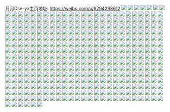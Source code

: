 月月Dse-yx主页地址: https://weibo.com/u/6294298612 
![](https://wx4.sinaimg.cn/mw2000/006RYeBmly1h8xjnkgff3j30u0149aj8.jpg) 
![](https://wx4.sinaimg.cn/mw2000/006RYeBmly1h8xjnjzrwdj30u00u0wjf.jpg) 
![](https://wx4.sinaimg.cn/mw2000/006RYeBmly1h8xjnj8k9dj30u0140agx.jpg) 
![](https://wx4.sinaimg.cn/mw2000/006RYeBmly1h8xjnkz2w8j30u00u0wld.jpg) 
![](https://wx4.sinaimg.cn/mw2000/006RYeBmly1h8xjnlgyg7j31400u046a.jpg) 
![](https://wx4.sinaimg.cn/mw2000/006RYeBmly1h8xjnibpsej30u00u0tgh.jpg) 
![](https://wx4.sinaimg.cn/mw2000/006RYeBmly1h8xjnjn5s9j30u00zi7br.jpg) 
![](https://wx4.sinaimg.cn/mw2000/006RYeBmly1h8xjnitqn9j30u0140453.jpg) 
![](https://wx4.sinaimg.cn/mw2000/006RYeBmly1h8xjnhwjhbj30tx13xagu.jpg) 
![](https://wx4.sinaimg.cn/mw2000/006RYeBmly1h8l0mnus3nj324s2tcnpd.jpg) 
![](https://wx4.sinaimg.cn/mw2000/006RYeBmly1h8l0mtiyq9j31z62mj7wh.jpg) 
![](https://wx4.sinaimg.cn/mw2000/006RYeBmly1h8l0mmvegxj32362ppb29.jpg) 
![](https://wx4.sinaimg.cn/mw2000/006RYeBmly1h8l0moimgfj31uj2foe81.jpg) 
![](https://wx4.sinaimg.cn/mw2000/006RYeBmly1h8l0msya8rj32c033he83.jpg) 
![](https://wx4.sinaimg.cn/mw2000/006RYeBmly1h8l0mqragvj32c0340u0y.jpg) 
![](https://wx4.sinaimg.cn/mw2000/006RYeBmly1h8gie90adpj30wi1yc7wh.jpg) 
![](https://wx4.sinaimg.cn/mw2000/006RYeBmly1h84tmj8tfrj32c03404qr.jpg) 
![](https://wx4.sinaimg.cn/mw2000/006RYeBmly1h84tmbwvn7j32c0340qv5.jpg) 
![](https://wx4.sinaimg.cn/mw2000/006RYeBmly1h84tmglcp4j32c0340x6p.jpg) 
![](https://wx4.sinaimg.cn/mw2000/006RYeBmly1h82i3d78l9j323v2t6qv6.jpg) 
![](https://wx4.sinaimg.cn/mw2000/006RYeBmly1h82i3h3rxaj32892z1x6q.jpg) 
![](https://wx4.sinaimg.cn/mw2000/006RYeBmly1h82i3eqrm2j323i2spnpe.jpg) 
![](https://wx4.sinaimg.cn/mw2000/006RYeBmly1h82i3fylp2j329p30yx6q.jpg) 
![](https://wx4.sinaimg.cn/mw2000/006RYeBmgy1h7ou9mlmfwj32c03404qr.jpg) 
![](https://wx4.sinaimg.cn/mw2000/006RYeBmly1h7ktjbn8fhj30wi1pckaq.jpg) 
![](https://wx4.sinaimg.cn/mw2000/006RYeBmly1h7ktjb2robj33272ankjm.jpg) 
![](https://wx4.sinaimg.cn/mw2000/006RYeBmly1h7ktj9kvpdj32801o0b29.jpg) 
![](https://wx4.sinaimg.cn/mw2000/006RYeBmgy1h7e7289cfwj32c0340x6p.jpg) 
![](https://wx4.sinaimg.cn/mw2000/006RYeBmgy1h7560ekof7j33402c0x6q.jpg) 
![](https://wx4.sinaimg.cn/mw2000/006RYeBmgy1h73tcehtwkj32by1qzww0.jpg) 
![](https://wx4.sinaimg.cn/mw2000/006RYeBmgy1h708yp3bskj32c0340kjm.jpg) 
![](https://wx4.sinaimg.cn/mw2000/006RYeBmgy1h708yqv206j322h2rb7wi.jpg) 
![](https://wx4.sinaimg.cn/mw2000/006RYeBmgy1h708yq02hgj324a2senpd.jpg) 
![](https://wx4.sinaimg.cn/mw2000/006RYeBmgy1h708ynojeuj32c0340hdu.jpg) 
![](https://wx4.sinaimg.cn/mw2000/006RYeBmgy1h6z2nnh0o7j32b332sb2a.jpg) 
![](https://wx4.sinaimg.cn/mw2000/006RYeBmgy1h6z2nmcii0j328t2zrx6p.jpg) 
![](https://wx4.sinaimg.cn/mw2000/006RYeBmgy1h6z2noe0j3j31x92kckjl.jpg) 
![](https://wx4.sinaimg.cn/mw2000/006RYeBmgy1h6wv7p2xhmj32c0340qgb.jpg) 
![](https://wx4.sinaimg.cn/mw2000/006RYeBmgy1h6utffvgrvj306f06maaf.jpg) 
![](https://wx4.sinaimg.cn/mw2000/006RYeBmgy1h6seh5zfq3j32c0340npe.jpg) 
![](https://wx4.sinaimg.cn/mw2000/006RYeBmgy1h6seh43qx0j32c0340u0y.jpg) 
![](https://wx4.sinaimg.cn/mw2000/006RYeBmgy1h6sehah5m2j32c03401l0.jpg) 
![](https://wx4.sinaimg.cn/mw2000/006RYeBmgy1h6sehd9v78j32192pohdv.jpg) 
![](https://wx4.sinaimg.cn/mw2000/006RYeBmgy1h6sehgffm8j32c03401l2.jpg) 
![](https://wx4.sinaimg.cn/mw2000/006RYeBmgy1h6sehk118pj325m2vi1l0.jpg) 
![](https://wx4.sinaimg.cn/mw2000/006RYeBmgy1h6sehleld7j32c031h46t.jpg) 
![](https://wx4.sinaimg.cn/mw2000/006RYeBmgy1h6sehn0o85j32c031pnc0.jpg) 
![](https://wx4.sinaimg.cn/mw2000/006RYeBmgy1h6seho1rltj328q2w27wh.jpg) 
![](https://wx4.sinaimg.cn/mw2000/006RYeBmgy1h6nlg477h6j31km16g43y.jpg) 
![](https://wx4.sinaimg.cn/mw2000/006RYeBmgy1h6nlg89bicj31hc0u0wvq.jpg) 
![](https://wx4.sinaimg.cn/mw2000/006RYeBmgy1h6la3iemesj323z2s9dmw.jpg) 
![](https://wx4.sinaimg.cn/mw2000/006RYeBmgy1h6la3k9ot2j32c034049a.jpg) 
![](https://wx4.sinaimg.cn/mw2000/006RYeBmgy1h6la3nkw4nj32c0340x6q.jpg) 
![](https://wx4.sinaimg.cn/mw2000/006RYeBmgy1h6la3fwa5aj31qb2b3wkr.jpg) 
![](https://wx4.sinaimg.cn/mw2000/006RYeBmgy1h6kaqp2orwj30wi1ycwm2.jpg) 
![](https://wx4.sinaimg.cn/mw2000/006RYeBmgy1h6hnknblc2j30om1hcmzt.jpg) 
![](https://wx4.sinaimg.cn/mw2000/006RYeBmgy1h6hnkmua3gj30u0129n1j.jpg) 
![](https://wx4.sinaimg.cn/mw2000/006RYeBmgy1h6hnknr8gij30om1hcwh9.jpg) 
![](https://wx4.sinaimg.cn/mw2000/006RYeBmgy1h6dh7pk4gxj31o0280ned.jpg) 
![](https://wx4.sinaimg.cn/mw2000/006RYeBmgy1h693ekxunhj32c0340wqt.jpg) 
![](https://wx4.sinaimg.cn/mw2000/006RYeBmgy1h693en9qtdj32ao328wr3.jpg) 
![](https://wx4.sinaimg.cn/mw2000/006RYeBmgy1h693ej4jqaj32c0340wr2.jpg) 
![](https://wx4.sinaimg.cn/mw2000/006RYeBmgy1h693ejvi7hj319w1djgqc.jpg) 
![](https://wx4.sinaimg.cn/mw2000/006RYeBmgy1h693egmdxqj30wi1yce82.jpg) 
![](https://wx4.sinaimg.cn/mw2000/006RYeBmgy1h66q9fnseej30wi1yctr5.jpg) 
![](https://wx4.sinaimg.cn/mw2000/006RYeBmgy1h66q9g8c5aj30wi1yctq7.jpg) 
![](https://wx4.sinaimg.cn/mw2000/006RYeBmgy1h66q9gutpaj30wi1ycnat.jpg) 
![](https://wx4.sinaimg.cn/mw2000/006RYeBmgy1h66q9hnk7lj30wi1yc7qk.jpg) 
![](https://wx4.sinaimg.cn/mw2000/006RYeBmgy1h66q9iyvo2j30wi1yckdx.jpg) 
![](https://wx4.sinaimg.cn/mw2000/006RYeBmgy1h66q9ib5pwj30wi1ycwsg.jpg) 
![](https://wx4.sinaimg.cn/mw2000/006RYeBmgy1h61igb9f5sj30u01sxgms.jpg) 
![](https://wx4.sinaimg.cn/mw2000/006RYeBmgy1h5w1qy39ynj31o02807wh.jpg) 
![](https://wx4.sinaimg.cn/mw2000/006RYeBmgy1h5w1qv827sj31o0280e81.jpg) 
![](https://wx4.sinaimg.cn/mw2000/006RYeBmgy1h5w1qvra97j31nz26ghce.jpg) 
![](https://wx4.sinaimg.cn/mw2000/006RYeBmgy1h5w1qyt45zj31o02804qp.jpg) 
![](https://wx4.sinaimg.cn/mw2000/006RYeBmgy1h5noadk5xsj30u01sy7c7.jpg) 
![](https://wx4.sinaimg.cn/mw2000/006RYeBmgy1h5luzarar5j32c0340npe.jpg) 
![](https://wx4.sinaimg.cn/mw2000/006RYeBmgy1h5luzcsvvij32c03407wi.jpg) 
![](https://wx4.sinaimg.cn/mw2000/006RYeBmgy1h56r30vxlvj32c0340npf.jpg) 
![](https://wx4.sinaimg.cn/mw2000/006RYeBmgy1h569yynonej326p2wxqv6.jpg) 
![](https://wx4.sinaimg.cn/mw2000/006RYeBmgy1h569yw8tc0j32c0340kjo.jpg) 
![](https://wx4.sinaimg.cn/mw2000/006RYeBmgy1h569yxkgimj32c0340x6q.jpg) 
![](https://wx4.sinaimg.cn/mw2000/006RYeBmgy1h569z0q7toj32aa31qqv7.jpg) 
![](https://wx4.sinaimg.cn/mw2000/006RYeBmgy1h4ym9rcd1cj32c0340npg.jpg) 
![](https://wx4.sinaimg.cn/mw2000/006RYeBmgy1h4ym9v1cpdj31t42fs4qp.jpg) 
![](https://wx4.sinaimg.cn/mw2000/006RYeBmgy1h4ym9o34ruj32c0340u0z.jpg) 
![](https://wx4.sinaimg.cn/mw2000/006RYeBmgy1h4ym9kh26lj32c03401kz.jpg) 
![](https://wx4.sinaimg.cn/mw2000/006RYeBmgy1h4uydgkj0zj32c0340hdw.jpg) 
![](https://wx4.sinaimg.cn/mw2000/006RYeBmgy1h4uydqil32j32c0340u0y.jpg) 
![](https://wx4.sinaimg.cn/mw2000/006RYeBmgy1h4uydb7tayj32c0340u10.jpg) 
![](https://wx4.sinaimg.cn/mw2000/006RYeBmgy1h4uydlhrxlj32c0340npg.jpg) 
![](https://wx4.sinaimg.cn/mw2000/006RYeBmgy1h4uydjhdzsj32c0340u10.jpg) 
![](https://wx4.sinaimg.cn/mw2000/006RYeBmgy1h4uydnox2cj32c0340kjo.jpg) 
![](https://wx4.sinaimg.cn/mw2000/006RYeBmgy1h4uydddxysj32c03404qr.jpg) 
![](https://wx4.sinaimg.cn/mw2000/006RYeBmgy1h4uydsirsij32c03404qs.jpg) 
![](https://wx4.sinaimg.cn/mw2000/006RYeBmgy1h4uyd7pl9sj32c0340u0z.jpg) 
![](https://wx4.sinaimg.cn/mw2000/006RYeBmgy1h4rwlcqe6dj30wi1izwou.jpg) 
![](https://wx4.sinaimg.cn/mw2000/006RYeBmgy1h4rwld6jmgj30wh1isqdg.jpg) 
![](https://wx4.sinaimg.cn/mw2000/006RYeBmgy1h4rwldlo06j30wi1cf0z8.jpg) 
![](https://wx4.sinaimg.cn/mw2000/006RYeBmgy1h4rwl97xr0j30wi1iywp4.jpg) 
![](https://wx4.sinaimg.cn/mw2000/006RYeBmgy1h4rwl9ne9aj30wh13ojvm.jpg) 
![](https://wx4.sinaimg.cn/mw2000/006RYeBmgy1h4rwla0qu3j30wi1idjx6.jpg) 
![](https://wx4.sinaimg.cn/mw2000/006RYeBmgy1h4rwlaj01uj30wi1igqhy.jpg) 
![](https://wx4.sinaimg.cn/mw2000/006RYeBmgy1h4rwlb0ogxj30wh1kqqfd.jpg) 
![](https://wx4.sinaimg.cn/mw2000/006RYeBmgy1h4rwl8qweuj30wi1hw7f8.jpg) 
![](https://wx4.sinaimg.cn/mw2000/006RYeBmgy1h4rwlbf599j30wi1jcn4k.jpg) 
![](https://wx4.sinaimg.cn/mw2000/006RYeBmgy1h4rwlbssh8j30wg1k0qb6.jpg) 
![](https://wx4.sinaimg.cn/mw2000/006RYeBmgy1h4rwlc954ij30wg1iw109.jpg) 
![](https://wx4.sinaimg.cn/mw2000/006RYeBmgy1h4msoq6bjbj32c0340kjn.jpg) 
![](https://wx4.sinaimg.cn/mw2000/006RYeBmgy1h4msojo7xoj329830ye83.jpg) 
![](https://wx4.sinaimg.cn/mw2000/006RYeBmgy1h4msomdacmj327l2y4u0y.jpg) 
![](https://wx4.sinaimg.cn/mw2000/006RYeBmgy1h4msotpn3wj32c033zkjn.jpg) 
![](https://wx4.sinaimg.cn/mw2000/006RYeBmgy1h4kociczfpj32c0340x6r.jpg) 
![](https://wx4.sinaimg.cn/mw2000/006RYeBmgy1h4kocek971j32c0340b2a.jpg) 
![](https://wx4.sinaimg.cn/mw2000/006RYeBmly1h4ibdq0gm8j32c03404qr.jpg) 
![](https://wx4.sinaimg.cn/mw2000/006RYeBmly1h4ibe4mnvjj32c0340qv6.jpg) 
![](https://wx4.sinaimg.cn/mw2000/006RYeBmly1h4ibe8m8d3j32c0340qv6.jpg) 
![](https://wx4.sinaimg.cn/mw2000/006RYeBmly1h4ibeitinej31z42n41ky.jpg) 
![](https://wx4.sinaimg.cn/mw2000/006RYeBmly1h4dp039q8yj32c0340u0z.jpg) 
![](https://wx4.sinaimg.cn/mw2000/006RYeBmly1h4doyhyz4fj32682wau0z.jpg) 
![](https://wx4.sinaimg.cn/mw2000/006RYeBmly1h4doyoy51rj32c03407wl.jpg) 
![](https://wx4.sinaimg.cn/mw2000/006RYeBmly1h4doyf80j7j32c0340hdw.jpg) 
![](https://wx4.sinaimg.cn/mw2000/006RYeBmly1h4dozrt1obj32c03291l1.jpg) 
![](https://wx4.sinaimg.cn/mw2000/006RYeBmly1h4dp09t5qtj32c0340b2c.jpg) 
![](https://wx4.sinaimg.cn/mw2000/006RYeBmgy1h4c9adgd4hj31qe2b6u0y.jpg) 
![](https://wx4.sinaimg.cn/mw2000/006RYeBmgy1h4c9aef5yrj30u01hc7cs.jpg) 
![](https://wx4.sinaimg.cn/mw2000/006RYeBmgy1h4c9a3c2x6j30wi1yc123.jpg) 
![](https://wx4.sinaimg.cn/mw2000/006RYeBmgy1h4b7om63uij32c0349x6s.jpg) 
![](https://wx4.sinaimg.cn/mw2000/006RYeBmgy1h4b7kwee2ej31sc2dsqv6.jpg) 
![](https://wx4.sinaimg.cn/mw2000/006RYeBmgy1h4b7revz20j32c0331e85.jpg) 
![](https://wx4.sinaimg.cn/mw2000/006RYeBmgy1h4b7rhetf8j32362s9b2a.jpg) 
![](https://wx4.sinaimg.cn/mw2000/006RYeBmgy1h4b7rixg66j32c0340npf.jpg) 
![](https://wx4.sinaimg.cn/mw2000/006RYeBmgy1h4b7l3azxwj32c0340x6q.jpg) 
![](https://wx4.sinaimg.cn/mw2000/006RYeBmgy1h4b7o4hhopj32bz359b2b.jpg) 
![](https://wx4.sinaimg.cn/mw2000/006RYeBmgy1h4b7rbldiyj32c0340e85.jpg) 
![](https://wx4.sinaimg.cn/mw2000/006RYeBmgy1h4az267iebj32c0340b2a.jpg) 
![](https://wx4.sinaimg.cn/mw2000/006RYeBmgy1h470fmlk0aj32yo280u0y.jpg) 
![](https://wx4.sinaimg.cn/mw2000/006RYeBmgy1h470fl8xbej30kw24knhe.jpg) 
![](https://wx4.sinaimg.cn/mw2000/006RYeBmgy1h470fq6svfj32802yo1kz.jpg) 
![](https://wx4.sinaimg.cn/mw2000/006RYeBmgy1h470fty0zjj32c0340qv6.jpg) 
![](https://wx4.sinaimg.cn/mw2000/006RYeBmgy1h470g0uy46j323u35snpe.jpg) 
![](https://wx4.sinaimg.cn/mw2000/006RYeBmgy1h470fkkz27j32c0340hdu.jpg) 
![](https://wx4.sinaimg.cn/mw2000/006RYeBmgy1h470foej7ej32802yonpf.jpg) 
![](https://wx4.sinaimg.cn/mw2000/006RYeBmgy1h470frzlxaj30kw0rugs8.jpg) 
![](https://wx4.sinaimg.cn/mw2000/006RYeBmgy1h470frh5qsj32802yonpe.jpg) 
![](https://wx4.sinaimg.cn/mw2000/006RYeBmgy1h470g31vi5j31yv2ycu0y.jpg) 
![](https://wx4.sinaimg.cn/mw2000/006RYeBmgy1h3exr7q5ztj30u01ulgtd.jpg) 
![](https://wx4.sinaimg.cn/mw2000/006RYeBmgy1h3exr9rnk3j30u0140dps.jpg) 
![](https://wx4.sinaimg.cn/mw2000/006RYeBmgy1h3exr4f6xlj30zk0k0wh2.jpg) 
![](https://wx4.sinaimg.cn/mw2000/006RYeBmgy1h3exrab538j30u0140dmf.jpg) 
![](https://wx4.sinaimg.cn/mw2000/006RYeBmgy1h3exr5fkrxj30r61cawju.jpg) 
![](https://wx4.sinaimg.cn/mw2000/006RYeBmgy1h3exr8uhysj30u01hc451.jpg) 
![](https://wx4.sinaimg.cn/mw2000/006RYeBmgy1h2qx23hwwqj30u0140jwp.jpg) 
![](https://wx4.sinaimg.cn/mw2000/006RYeBmgy1h2qx1s9st2j30tl0qote3.jpg) 
![](https://wx4.sinaimg.cn/mw2000/006RYeBmgy1h2qx1rk4jfj30kx0madht.jpg) 
![](https://wx4.sinaimg.cn/mw2000/006RYeBmgy1h2qx21ozfbj31sy0u0do6.jpg) 
![](https://wx4.sinaimg.cn/mw2000/006RYeBmgy1h2qx2488vcj31400u07cv.jpg) 
![](https://wx4.sinaimg.cn/mw2000/006RYeBmgy1h2jxmv3yskj30u01sygtc.jpg) 
![](https://wx4.sinaimg.cn/mw2000/006RYeBmgy1h2jxmx5711j30u01sy7bd.jpg) 
![](https://wx4.sinaimg.cn/mw2000/006RYeBmgy1h2jxmz05fqj30u01sygsv.jpg) 
![](https://wx4.sinaimg.cn/mw2000/006RYeBmgy1h2cxzk4syjj30u0140qb7.jpg) 
![](https://wx4.sinaimg.cn/mw2000/006RYeBmgy1h2cxzhk7xlj30u015nn6l.jpg) 
![](https://wx4.sinaimg.cn/mw2000/006RYeBmgy1h2cxze6kbij30u0140ah4.jpg) 
![](https://wx4.sinaimg.cn/mw2000/006RYeBmgy1h2cxzfn9hyj30u0140jyj.jpg) 
![](https://wx4.sinaimg.cn/mw2000/006RYeBmgy1h2cxzcnuuaj30u013z7bk.jpg) 
![](https://wx4.sinaimg.cn/mw2000/006RYeBmgy1h2cxzm1gdaj30u013kgs2.jpg) 
![](https://wx4.sinaimg.cn/mw2000/006RYeBmgy1h2cxztbywtj30u0140qal.jpg) 
![](https://wx4.sinaimg.cn/mw2000/006RYeBmgy1h2cxznonjuj30u0140q8c.jpg) 
![](https://wx4.sinaimg.cn/mw2000/006RYeBmgy1h2cxzqj9vrj30u014046a.jpg) 
![](https://wx4.sinaimg.cn/mw2000/006RYeBmgy1h2af9zwu1uj30u0140n7e.jpg) 
![](https://wx4.sinaimg.cn/mw2000/006RYeBmgy1h2af9x3ej1j30u0140qdg.jpg) 
![](https://wx4.sinaimg.cn/mw2000/006RYeBmgy1h2af9z3z1xj30u014048p.jpg) 
![](https://wx4.sinaimg.cn/mw2000/006RYeBmgy1h2af9y1vt5j30u014048k.jpg) 
![](https://wx4.sinaimg.cn/mw2000/006RYeBmgy1h28a13qn0ej30u0191afz.jpg) 
![](https://wx4.sinaimg.cn/mw2000/006RYeBmgy1h28a12rhwqj30u0191dlg.jpg) 
![](https://wx4.sinaimg.cn/mw2000/006RYeBmgy1h28a17l95kj30u0191tef.jpg) 
![](https://wx4.sinaimg.cn/mw2000/006RYeBmgy1h28a197nc0j30u0191wky.jpg) 
![](https://wx4.sinaimg.cn/mw2000/006RYeBmgy1h28a11trbpj30u0191wjv.jpg) 
![](https://wx4.sinaimg.cn/mw2000/006RYeBmgy1h28a1b7yn6j30u0191ae7.jpg) 
![](https://wx4.sinaimg.cn/mw2000/006RYeBmgy1h28a10e6ihj30u0191dkp.jpg) 
![](https://wx4.sinaimg.cn/mw2000/006RYeBmgy1h28a16t0kxj30u0191wk1.jpg) 
![](https://wx4.sinaimg.cn/mw2000/006RYeBmgy1h28a189u2zj30u0191tdr.jpg) 
![](https://wx4.sinaimg.cn/mw2000/006RYeBmly1h1yhrxkx8vj32c0340b29.jpg) 
![](https://wx4.sinaimg.cn/mw2000/006RYeBmgy1h1hodkhafrj30u0140ag1.jpg) 
![](https://wx4.sinaimg.cn/mw2000/006RYeBmgy1h1hodonwayj30u0140q8b.jpg) 
![](https://wx4.sinaimg.cn/mw2000/006RYeBmgy1h1hodhsex4j30u014043z.jpg) 
![](https://wx4.sinaimg.cn/mw2000/006RYeBmgy1h1hodo3x8bj30u01407ab.jpg) 
![](https://wx4.sinaimg.cn/mw2000/006RYeBmgy1h1hodj4t3hj30u013d0y5.jpg) 
![](https://wx4.sinaimg.cn/mw2000/006RYeBmgy1h1hodlt6pfj30u0140n35.jpg) 
![](https://wx4.sinaimg.cn/mw2000/006RYeBmgy1h1hodmlqa5j30u0140jww.jpg) 
![](https://wx4.sinaimg.cn/mw2000/006RYeBmgy1h1hodigwxgj30u0140tel.jpg) 
![](https://wx4.sinaimg.cn/mw2000/006RYeBmgy1h1hodjsjgwj30u0140wjx.jpg) 
![](https://wx4.sinaimg.cn/mw2000/006RYeBmgy1h1hodnfj6tj30u0140q8b.jpg) 
![](https://wx4.sinaimg.cn/mw2000/006RYeBmgy1h1czuuzzlaj30u0139jy9.jpg) 
![](https://wx4.sinaimg.cn/mw2000/006RYeBmgy1h1czuro0c5j30u015vn4s.jpg) 
![](https://wx4.sinaimg.cn/mw2000/006RYeBmgy1h1czusxbktj30u014045f.jpg) 
![](https://wx4.sinaimg.cn/mw2000/006RYeBmgy1h12wt2yaxqj30wi1yc7wh.jpg) 
![](https://wx4.sinaimg.cn/mw2000/006RYeBmgy1h12wvirftxj326i2wnkjm.jpg) 
![](https://wx4.sinaimg.cn/mw2000/006RYeBmgy1h0lat9ft0tj30u014twmr.jpg) 
![](https://wx4.sinaimg.cn/mw2000/006RYeBmgy1h0lata8e5cj30u014ejzp.jpg) 
![](https://wx4.sinaimg.cn/mw2000/006RYeBmgy1gz8vfjyfe6j32c0340x6s.jpg) 
![](https://wx4.sinaimg.cn/mw2000/006RYeBmgy1gz8vf8e5drj32c034hkjq.jpg) 
![](https://wx4.sinaimg.cn/mw2000/006RYeBmgy1gz8vfp5ogyj32c034z7wl.jpg) 
![](https://wx4.sinaimg.cn/mw2000/006RYeBmgy1gz8vfgdbt5j32c03407wk.jpg) 
![](https://wx4.sinaimg.cn/mw2000/006RYeBmgy1gz8vfdnhpdj32c034fnpg.jpg) 
![](https://wx4.sinaimg.cn/mw2000/006RYeBmgy1gz8vfmd0z4j32c033zb2c.jpg) 
![](https://wx4.sinaimg.cn/mw2000/006RYeBmgy1gz8vfv0y8aj32c0340x6s.jpg) 
![](https://wx4.sinaimg.cn/mw2000/006RYeBmgy1gz8vfs80wrj32c0340kjp.jpg) 
![](https://wx4.sinaimg.cn/mw2000/006RYeBmgy1gz8vfav5bij32c03407wk.jpg) 
![](https://wx4.sinaimg.cn/mw2000/006RYeBmgy1gz1e3lbpfqj32c0340kjr.jpg) 
![](https://wx4.sinaimg.cn/mw2000/006RYeBmgy1gz1e3olo99j32c0340kjq.jpg) 
![](https://wx4.sinaimg.cn/mw2000/006RYeBmgy1gz1e42ez76j32c033de83.jpg) 
![](https://wx4.sinaimg.cn/mw2000/006RYeBmgy1gz1e3ggrs0j32c033znpg.jpg) 
![](https://wx4.sinaimg.cn/mw2000/006RYeBmgy1gz1e3xh92mj32c0340x6s.jpg) 
![](https://wx4.sinaimg.cn/mw2000/006RYeBmgy1gz1e3urr0jj32c03401l1.jpg) 
![](https://wx4.sinaimg.cn/mw2000/006RYeBmgy1gz1e3s6s8zj32ax31nx6r.jpg) 
![](https://wx4.sinaimg.cn/mw2000/006RYeBmgy1gz1e3i0bxbj31o02801ky.jpg) 
![](https://wx4.sinaimg.cn/mw2000/006RYeBmgy1gz1e40bzlfj32c0340npg.jpg) 
![](https://wx4.sinaimg.cn/mw2000/006RYeBmgy1gyw7xs0y3lj326h2wa1kz.jpg) 
![](https://wx4.sinaimg.cn/mw2000/006RYeBmgy1gyq7u78dc5j32aq32ab2a.jpg) 
![](https://wx4.sinaimg.cn/mw2000/006RYeBmgy1gyq7u94h9gj31k822yqv5.jpg) 
![](https://wx4.sinaimg.cn/mw2000/006RYeBmgy1gyq7uaz7vpj32c0340x6q.jpg) 
![](https://wx4.sinaimg.cn/mw2000/006RYeBmgy1gyp9i4p9j4j30wi1yc7l9.jpg) 
![](https://wx4.sinaimg.cn/mw2000/006RYeBmgy1gynju60j5bj30u0140tht.jpg) 
![](https://wx4.sinaimg.cn/mw2000/006RYeBmgy1gynju6gocgj30u0140qbt.jpg) 
![](https://wx4.sinaimg.cn/mw2000/006RYeBmgy1gynju5kkiqj30u013xqca.jpg) 
![](https://wx4.sinaimg.cn/mw2000/006RYeBmgy1gynju8p7wsj30u014112n.jpg) 
![](https://wx4.sinaimg.cn/mw2000/006RYeBmgy1gynju94ynqj30u0140qcb.jpg) 
![](https://wx4.sinaimg.cn/mw2000/006RYeBmgy1gy8utj3qy8j32af32fhdu.jpg) 
![](https://wx4.sinaimg.cn/mw2000/006RYeBmgy1gy8utkt5uij326j1mwnpd.jpg) 
![](https://wx4.sinaimg.cn/mw2000/006RYeBmgy1gy8uthw1ffj324p1lju0x.jpg) 
![](https://wx4.sinaimg.cn/mw2000/006RYeBmgy1gy8utg68mkj329i2znkjn.jpg) 
![](https://wx4.sinaimg.cn/mw2000/006RYeBmgy1gy6f99cgbgj32c0340u0z.jpg) 
![](https://wx4.sinaimg.cn/mw2000/006RYeBmgy1gy6f9c8etxj32a43104qr.jpg) 
![](https://wx4.sinaimg.cn/mw2000/006RYeBmgy1gy6f95jg05j32c0333x6q.jpg) 
![](https://wx4.sinaimg.cn/mw2000/006RYeBmgy1gy6gj9zvynj31ys2mex6p.jpg) 
![](https://wx4.sinaimg.cn/mw2000/006RYeBmgy1gy6f9i0ds1j32c034tqv8.jpg) 
![](https://wx4.sinaimg.cn/mw2000/006RYeBmgy1gy6f9ez3fmj32be31vnpe.jpg) 
![](https://wx4.sinaimg.cn/mw2000/006RYeBmgy1gy6f942owhj32c030z4qs.jpg) 
![](https://wx4.sinaimg.cn/mw2000/006RYeBmgy1gy6f9juiftj31r02c0e82.jpg) 
![](https://wx4.sinaimg.cn/mw2000/006RYeBmgy1gy6f9mdqt0j31wm2iokjm.jpg) 
![](https://wx4.sinaimg.cn/mw2000/006RYeBmgy1gy6gjd56ycj31o02801ky.jpg) 
![](https://wx4.sinaimg.cn/mw2000/006RYeBmgy1gy6gjenbogj31k522vqv5.jpg) 
![](https://wx4.sinaimg.cn/mw2000/006RYeBmgy1gy6gjbuimyj33402c0hdu.jpg) 
![](https://wx4.sinaimg.cn/mw2000/006RYeBmgy1gy6gjhg9fqj32bz33zhdv.jpg) 
![](https://wx4.sinaimg.cn/mw2000/006RYeBmgy1gy6gjj14qqj32c0340u0x.jpg) 
![](https://wx4.sinaimg.cn/mw2000/006RYeBmgy1gy2wtplv5nj321z2pdhdu.jpg) 
![](https://wx4.sinaimg.cn/mw2000/006RYeBmgy1gy2wto0f9wj320i2nux6q.jpg) 
![](https://wx4.sinaimg.cn/mw2000/006RYeBmgy1gy2wts71xmj32c0340u0z.jpg) 
![](https://wx4.sinaimg.cn/mw2000/006RYeBmgy1gy2wtypsj2j320z2pb1kz.jpg) 
![](https://wx4.sinaimg.cn/mw2000/006RYeBmgy1gy2wtv65t4j32c03404qs.jpg) 
![](https://wx4.sinaimg.cn/mw2000/006RYeBmgy1gy2wtx8rgpj32c0340x6r.jpg) 
![](https://wx4.sinaimg.cn/mw2000/006RYeBmgy1gy2wu0dzvlj32c033x1l0.jpg) 
![](https://wx4.sinaimg.cn/mw2000/006RYeBmgy1gy2wu3lwf6j32c0340x6s.jpg) 
![](https://wx4.sinaimg.cn/mw2000/006RYeBmgy1gy1wz6yzogj33401r0npd.jpg) 
![](https://wx4.sinaimg.cn/mw2000/006RYeBmgy1gxznct06e6j32c0340kjp.jpg) 
![](https://wx4.sinaimg.cn/mw2000/006RYeBmgy1gxznbjo4snj32c0340hdw.jpg) 
![](https://wx4.sinaimg.cn/mw2000/006RYeBmgy1gxznc8qomyj32c0340qv8.jpg) 
![](https://wx4.sinaimg.cn/mw2000/006RYeBmgy1gxznbs2aiij32c0340e84.jpg) 
![](https://wx4.sinaimg.cn/mw2000/006RYeBmgy1gxzncdoni6j32801o0npd.jpg) 
![](https://wx4.sinaimg.cn/mw2000/006RYeBmgy1gxzna9sstcj32c0340npf.jpg) 
![](https://wx4.sinaimg.cn/mw2000/006RYeBmgy1gxzna28urbj32c035n4qs.jpg) 
![](https://wx4.sinaimg.cn/mw2000/006RYeBmgy1gxznc1zbz8j32c034r1l0.jpg) 
![](https://wx4.sinaimg.cn/mw2000/006RYeBmgy1gxznbnj6n8j31yc2lsu0y.jpg) 
![](https://wx4.sinaimg.cn/mw2000/006RYeBmly1gxqdts24juj31v72hlb2a.jpg) 
![](https://wx4.sinaimg.cn/mw2000/006RYeBmly1gxqdttujbej31v62hlx6p.jpg) 
![](https://wx4.sinaimg.cn/mw2000/006RYeBmly1gxqdtwhecnj31o0280e82.jpg) 
![](https://wx4.sinaimg.cn/mw2000/006RYeBmly1gxqdtlqyiij31o02807wi.jpg) 
![](https://wx4.sinaimg.cn/mw2000/006RYeBmly1gxqdtzyxfyj31o027q7wi.jpg) 
![](https://wx4.sinaimg.cn/mw2000/006RYeBmly1gxqdu13ml4j31o0280npd.jpg) 
![](https://wx4.sinaimg.cn/mw2000/006RYeBmly1gxqdto69koj32801o0x6p.jpg) 
![](https://wx4.sinaimg.cn/mw2000/006RYeBmly1gxqdu3ytgdj31o02807wi.jpg) 
![](https://wx4.sinaimg.cn/mw2000/006RYeBmgy1gxny27vssqj32bi33a4qq.jpg) 
![](https://wx4.sinaimg.cn/mw2000/006RYeBmgy1gxny1rp1tgj32c033de83.jpg) 
![](https://wx4.sinaimg.cn/mw2000/006RYeBmgy1gxny254de3j32c033zb2b.jpg) 
![](https://wx4.sinaimg.cn/mw2000/006RYeBmgy1gxny1ywvoij325i2wxkjm.jpg) 
![](https://wx4.sinaimg.cn/mw2000/006RYeBmgy1gxny2a9x7lj325e2v7hdu.jpg) 
![](https://wx4.sinaimg.cn/mw2000/006RYeBmgy1gxny2f9yu5j326g2x6x6q.jpg) 
![](https://wx4.sinaimg.cn/mw2000/006RYeBmgy1gxny2jsqkjj32c03407wm.jpg) 
![](https://wx4.sinaimg.cn/mw2000/006RYeBmgy1gxny2v88ssj32c033yx6q.jpg) 
![](https://wx4.sinaimg.cn/mw2000/006RYeBmgy1gxny2onriuj32c0340b2e.jpg) 
![](https://wx4.sinaimg.cn/mw2000/006RYeBmgy1gxj7grv8ztj31sv2mgu0x.jpg) 
![](https://wx4.sinaimg.cn/mw2000/006RYeBmgy1gxj7gx6jk7j31ys2meu0y.jpg) 
![](https://wx4.sinaimg.cn/mw2000/006RYeBmgy1gxj7h0mpkwj31tv2fhu0x.jpg) 
![](https://wx4.sinaimg.cn/mw2000/006RYeBmgy1gxj7h6h76nj322c2r47wi.jpg) 
![](https://wx4.sinaimg.cn/mw2000/006RYeBmgy1gxj7gonif0j323e2tiqv6.jpg) 
![](https://wx4.sinaimg.cn/mw2000/006RYeBmgy1gxidrszpe6j30n01ds7f0.jpg) 
![](https://wx4.sinaimg.cn/mw2000/006RYeBmgy1gxidrrmx1vj30n01dswqj.jpg) 
![](https://wx4.sinaimg.cn/mw2000/006RYeBmgy1gxidru2pr5j30n01ds7hr.jpg) 
![](https://wx4.sinaimg.cn/mw2000/006RYeBmgy1gxbin2kldmj30hx08cwf3.jpg) 
![](https://wx4.sinaimg.cn/mw2000/006RYeBmgy1gx95hbplsoj31ys2mehdt.jpg) 
![](https://wx4.sinaimg.cn/mw2000/006RYeBmgy1gx95h7cxjej30cn0gvaaa.jpg) 
![](https://wx4.sinaimg.cn/mw2000/006RYeBmgy1gx6qmucmrbj32c033xhdv.jpg) 
![](https://wx4.sinaimg.cn/mw2000/006RYeBmgy1gx3hxg0totj30sw1fe46v.jpg) 
![](https://wx4.sinaimg.cn/mw2000/006RYeBmgy1gwzwvdicgtj32c0340hdy.jpg) 
![](https://wx4.sinaimg.cn/mw2000/006RYeBmgy1gwzwug5oytj32c033x4qu.jpg) 
![](https://wx4.sinaimg.cn/mw2000/006RYeBmgy1gwzwvpbn0fj32a331hhdx.jpg) 
![](https://wx4.sinaimg.cn/mw2000/006RYeBmgy1gwzwxmp0eqj32c03407wm.jpg) 
![](https://wx4.sinaimg.cn/mw2000/006RYeBmgy1gwzwxekv7ij33402c0x6s.jpg) 
![](https://wx4.sinaimg.cn/mw2000/006RYeBmgy1gwzwxte4oyj32c0340nph.jpg) 
![](https://wx4.sinaimg.cn/mw2000/006RYeBmgy1gwzwwabsvlj33402c0u10.jpg) 
![](https://wx4.sinaimg.cn/mw2000/006RYeBmgy1gwzww01p72j325u2vu1l1.jpg) 
![](https://wx4.sinaimg.cn/mw2000/006RYeBmgy1gwzwwkb0gwj33402c0u10.jpg) 
![](https://wx4.sinaimg.cn/mw2000/006RYeBmgy1gwu9d0ey6vj32c03404qu.jpg) 
![](https://wx4.sinaimg.cn/mw2000/006RYeBmgy1gwu9d38k98j325e2v77wi.jpg) 
![](https://wx4.sinaimg.cn/mw2000/006RYeBmgy1gwu9d64l6tj32c0340hdu.jpg) 
![](https://wx4.sinaimg.cn/mw2000/006RYeBmly1gwtkpy5tloj32c0340b29.jpg) 
![](https://wx4.sinaimg.cn/mw2000/006RYeBmly1gwtkpwwxysj328y2zxb29.jpg) 
![](https://wx4.sinaimg.cn/mw2000/006RYeBmgy1gwlndaxo5ij327t2yfnpg.jpg) 
![](https://wx4.sinaimg.cn/mw2000/006RYeBmgy1gwlne4th05j32ag31p4qs.jpg) 
![](https://wx4.sinaimg.cn/mw2000/006RYeBmgy1gwlnf4r6srj32c033zqv8.jpg) 
![](https://wx4.sinaimg.cn/mw2000/006RYeBmgy1gwlnfwpx9jj32c03407wl.jpg) 
![](https://wx4.sinaimg.cn/mw2000/006RYeBmgy1gwlnchu9xdj32c03404qr.jpg) 
![](https://wx4.sinaimg.cn/mw2000/006RYeBmgy1gwlngi7pnbj32c0340kjp.jpg) 
![](https://wx4.sinaimg.cn/mw2000/006RYeBmgy1gweol9n3ckj32c03401kx.jpg) 
![](https://wx4.sinaimg.cn/mw2000/006RYeBmgy1gwdcollb0dj32c0340qv8.jpg) 
![](https://wx4.sinaimg.cn/mw2000/006RYeBmgy1gwdcnbx1o2j32c0340e84.jpg) 
![](https://wx4.sinaimg.cn/mw2000/006RYeBmgy1gw9a29vb4fj32c03407wk.jpg) 
![](https://wx4.sinaimg.cn/mw2000/006RYeBmgy1gw9a2bos6pj32c0340kjm.jpg) 
![](https://wx4.sinaimg.cn/mw2000/006RYeBmgy1gw9a2e3c4bj330v29ne83.jpg) 
![](https://wx4.sinaimg.cn/mw2000/006RYeBmgy1gw9a265tsij32c0340b2c.jpg) 
![](https://wx4.sinaimg.cn/mw2000/006RYeBmgy1gw9ac40cbxj30ru15qndj.jpg) 
![](https://wx4.sinaimg.cn/mw2000/006RYeBmgy1gw9a2jdn06j32c0340u0y.jpg) 
![](https://wx4.sinaimg.cn/mw2000/006RYeBmgy1gw9a2k6637j319l0poth4.jpg) 
![](https://wx4.sinaimg.cn/mw2000/006RYeBmgy1gw9ac9fj8lj33402c0kjm.jpg) 
![](https://wx4.sinaimg.cn/mw2000/006RYeBmgy1gw9anv1whwj30lt0t711g.jpg) 
![](https://wx4.sinaimg.cn/mw2000/006RYeBmgy1gw6gtoan9pj32c033z7wj.jpg) 
![](https://wx4.sinaimg.cn/mw2000/006RYeBmgy1gw6gu547xxj33402c0u0z.jpg) 
![](https://wx4.sinaimg.cn/mw2000/006RYeBmgy1gw6gtq19caj328u30yqv6.jpg) 
![](https://wx4.sinaimg.cn/mw2000/006RYeBmgy1gw6gtwhxrjj32c033z7wj.jpg) 
![](https://wx4.sinaimg.cn/mw2000/006RYeBmgy1gw6gu07msaj33402c0x6r.jpg) 
![](https://wx4.sinaimg.cn/mw2000/006RYeBmgy1gw6gttql4cj32c0340qv7.jpg) 
![](https://wx4.sinaimg.cn/mw2000/006RYeBmgy1gw3jf3fq6nj326f2wk7wi.jpg) 
![](https://wx4.sinaimg.cn/mw2000/006RYeBmgy1gw3jf4rlysj30mz0jvjw1.jpg) 
![](https://wx4.sinaimg.cn/mw2000/006RYeBmgy1gw2g0hvf9zj31m317kkc4.jpg) 
![](https://wx4.sinaimg.cn/mw2000/006RYeBmgy1gw1tqlh4asj32c0340npe.jpg) 
![](https://wx4.sinaimg.cn/mw2000/006RYeBmgy1gw0qn1uhdoj30n01dstkn.jpg) 
![](https://wx4.sinaimg.cn/mw2000/006RYeBmgy1gvvffj5drdj33402c0kjn.jpg) 
![](https://wx4.sinaimg.cn/mw2000/006RYeBmgy1gvii7up5vvj62c0340x6p02.jpg) 
![](https://wx4.sinaimg.cn/mw2000/006RYeBmgy1gv39uiero0j62c0340b2a02.jpg) 
![](https://wx4.sinaimg.cn/mw2000/006RYeBmgy1gv39t7qihcj62a931ou0z02.jpg) 
![](https://wx4.sinaimg.cn/mw2000/006RYeBmgy1gv39un4idkj62c0340b2a02.jpg) 
![](https://wx4.sinaimg.cn/mw2000/006RYeBmgy1gv39u4gzvfj620m2p31kz02.jpg) 
![](https://wx4.sinaimg.cn/mw2000/006RYeBmgy1gv39upbatgj62c0340x6p02.jpg) 
![](https://wx4.sinaimg.cn/mw2000/006RYeBmgy1gv39sr53qbj62c035f7wk02.jpg) 
![](https://wx4.sinaimg.cn/mw2000/006RYeBmgy1gv39uf66y6j62c0340hdu02.jpg) 
![](https://wx4.sinaimg.cn/mw2000/006RYeBmgy1gv39ts0lz8j62c033z7wk02.jpg) 
![](https://wx4.sinaimg.cn/mw2000/006RYeBmgy1gv39svsnekj62c034phdx02.jpg) 
![](https://wx4.sinaimg.cn/mw2000/006RYeBmgy1gv39ut1b1fj63402c04qr02.jpg) 
![](https://wx4.sinaimg.cn/mw2000/006RYeBmgy1gv39uv0o30j612p1fl1kx02.jpg) 
![](https://wx4.sinaimg.cn/mw2000/006RYeBmgy1gv27saxyifj61o0280npd02.jpg) 
![](https://wx4.sinaimg.cn/mw2000/006RYeBmgy1gun8wfep51j62bi33ckjl02.jpg) 
![](https://wx4.sinaimg.cn/mw2000/006RYeBmgy1gu9gqkriwjj62802yob2a02.jpg) 
![](https://wx4.sinaimg.cn/mw2000/006RYeBmgy1gu9gqfdkcyj61zh2nckjm02.jpg) 
![](https://wx4.sinaimg.cn/mw2000/006RYeBmgy1gu9gqu70w6j62c0340b2b02.jpg) 
![](https://wx4.sinaimg.cn/mw2000/006RYeBmgy1gu9gqwu05gj60n01dstky02.jpg) 
![](https://wx4.sinaimg.cn/mw2000/006RYeBmgy1gu64hz8yzdj61hc0u0aro02.jpg) 
![](https://wx4.sinaimg.cn/mw2000/006RYeBmgy1gtwz9oh6mnj62c0340e8302.jpg) 
![](https://wx4.sinaimg.cn/mw2000/006RYeBmgy1gsz05p7a46j32c03401l0.jpg) 
![](https://wx4.sinaimg.cn/mw2000/006RYeBmgy1gsz05t4ejtj32c0340b2c.jpg) 
![](https://wx4.sinaimg.cn/mw2000/006RYeBmgy1gsz0551g01j32bt35snpe.jpg) 
![](https://wx4.sinaimg.cn/mw2000/006RYeBmgy1gsz05ay914j62c0340b2c02.jpg) 
![](https://wx4.sinaimg.cn/mw2000/006RYeBmgy1gsz0518zt7j30ru15qqgc.jpg) 
![](https://wx4.sinaimg.cn/mw2000/006RYeBmgy1gsz05jr1nzj32c034bx6r.jpg) 
![](https://wx4.sinaimg.cn/mw2000/006RYeBmgy1gsz05gypzhj32c0340x6r.jpg) 
![](https://wx4.sinaimg.cn/mw2000/006RYeBmgy1gsz052us8dj32802yokjn.jpg) 
![](https://wx4.sinaimg.cn/mw2000/006RYeBmgy1gsz05ebcn2j32c033lu0z.jpg) 
![](https://wx4.sinaimg.cn/mw2000/006RYeBmgy1gsz05mgvh0j33402c0qv7.jpg) 
![](https://wx4.sinaimg.cn/mw2000/006RYeBmgy1gsz05qegivj32c03404qp.jpg) 
![](https://wx4.sinaimg.cn/mw2000/006RYeBmgy1gsz050lno0j33402c0u0z.jpg) 
![](https://wx4.sinaimg.cn/mw2000/006RYeBmgy1gsmhhthigtj30i20i03zu.jpg) 
![](https://wx4.sinaimg.cn/mw2000/006RYeBmgy1gsmhi6903ij30u01sxwi5.jpg) 
![](https://wx4.sinaimg.cn/mw2000/006RYeBmgy1gsgx7q2yqyj32c0340npk.jpg) 
![](https://wx4.sinaimg.cn/mw2000/006RYeBmgy1gsgx7xkukuj32c0340qv6.jpg) 
![](https://wx4.sinaimg.cn/mw2000/006RYeBmgy1gsgx7sngh7j32c0340e88.jpg) 
![](https://wx4.sinaimg.cn/mw2000/006RYeBmgy1gsgx85lpndj32c0340hdz.jpg) 
![](https://wx4.sinaimg.cn/mw2000/006RYeBmgy1gsgx83fstlj32c03407wn.jpg) 
![](https://wx4.sinaimg.cn/mw2000/006RYeBmgy1gsgx80ilmbj32c0340hdz.jpg) 
![](https://wx4.sinaimg.cn/mw2000/006RYeBmgy1gsgx7lzdw7j32c03534qy.jpg) 
![](https://wx4.sinaimg.cn/mw2000/006RYeBmgy1gsgx88eam0j32c0340e8b.jpg) 
![](https://wx4.sinaimg.cn/mw2000/006RYeBmgy1gsgx7w1oc4j62c03404qx02.jpg) 
![](https://wx4.sinaimg.cn/mw2000/006RYeBmgy1gseeetuahhj32c035ce89.jpg) 
![](https://wx4.sinaimg.cn/mw2000/006RYeBmgy1gseee90a72j32c03511l8.jpg) 
![](https://wx4.sinaimg.cn/mw2000/006RYeBmgy1gseeeqxnsgj32c034xb2h.jpg) 
![](https://wx4.sinaimg.cn/mw2000/006RYeBmgy1gseeebb2moj32801o0e87.jpg) 
![](https://wx4.sinaimg.cn/mw2000/006RYeBmgy1gseeedl3j8j32c0340qva.jpg) 
![](https://wx4.sinaimg.cn/mw2000/006RYeBmgy1gseeekdd6ej32801o0e87.jpg) 
![](https://wx4.sinaimg.cn/mw2000/006RYeBmgy1gseeeghxvxj32c034hx6y.jpg) 
